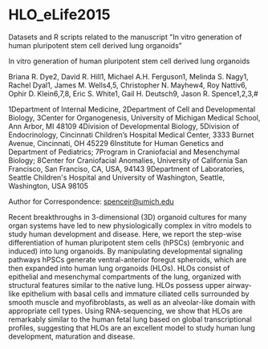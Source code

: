 # HLO_eLife2015
Datasets and R scripts related to the manuscript "In vitro generation of human pluripotent stem cell derived lung organoids"


In vitro generation of human pluripotent stem cell derived lung organoids  

Briana R. Dye2, David R. Hill1, Michael A.H. Ferguson1, Melinda S. Nagy1, Rachel Dyal1, James M. Wells4,5, Christopher N. Mayhew4, Roy Nattiv6, Ophir D. Klein6,7,8, Eric S. White1, Gail H. Deutsch9, Jason R. Spence1,2,3,#

1Department of Internal Medicine, 2Department of Cell and Developmental Biology, 3Center for Organogenesis, University of Michigan Medical School, Ann Arbor, MI 48109
4Division of Developmental Biology, 5Division of Endocrinology, Cincinnati Children’s Hospital Medical Center, 3333 Burnet Avenue, Cincinnati, OH 45229
6Institute for Human Genetics and Department of Pediatrics; 7Program in Craniofacial and Mesenchymal Biology; 8Center for Craniofacial Anomalies, University of California San Francisco, San Franciso, CA, USA, 94143
9Department of Laboratories, Seattle Children's Hospital and University of Washington, Seattle, Washington, USA 98105

Author for Correspondence: spencejr@umich.edu

Recent breakthroughs in 3-dimensional (3D) organoid cultures for many organ systems have led to new physiologically complex in vitro models to study human development and disease.  Here, we report the step-wise differentiation of human pluripotent stem cells (hPSCs) (embryonic and induced) into lung organoids. By manipulating developmental signaling pathways hPSCs generate ventral-anterior foregut spheroids, which are then expanded into human lung organoids (HLOs).  HLOs consist of epithelial and mesenchymal compartments of the lung, organized with structural features similar to the native lung. HLOs possess upper airway-like epithelium with basal cells and immature ciliated cells surrounded by smooth muscle and myofibroblasts, as well as an alveolar-like domain with appropriate cell types. Using RNA-sequencing, we show that HLOs are remarkably similar to the human fetal lung based on global transcriptional profiles, suggesting that HLOs are an excellent model to study human lung development, maturation and disease.
